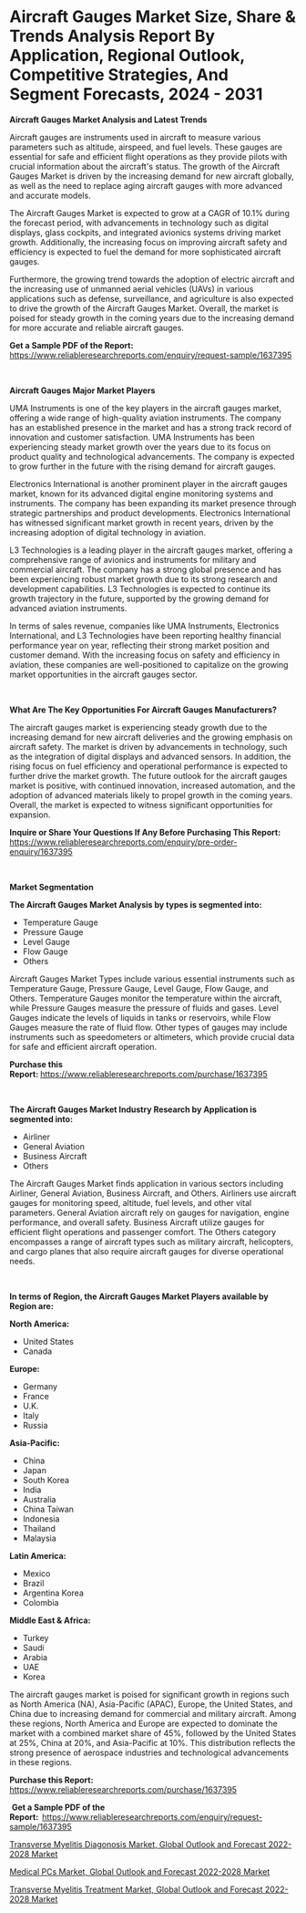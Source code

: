 <p><h1>Aircraft Gauges Market Size, Share & Trends Analysis Report By Application, Regional Outlook, Competitive Strategies, And Segment Forecasts, 2024 - 2031</h1></p><p><strong>Aircraft Gauges Market Analysis and Latest Trends</strong></p>
<p><p>Aircraft gauges are instruments used in aircraft to measure various parameters such as altitude, airspeed, and fuel levels. These gauges are essential for safe and efficient flight operations as they provide pilots with crucial information about the aircraft's status. The growth of the Aircraft Gauges Market is driven by the increasing demand for new aircraft globally, as well as the need to replace aging aircraft gauges with more advanced and accurate models.</p><p>The Aircraft Gauges Market is expected to grow at a CAGR of 10.1% during the forecast period, with advancements in technology such as digital displays, glass cockpits, and integrated avionics systems driving market growth. Additionally, the increasing focus on improving aircraft safety and efficiency is expected to fuel the demand for more sophisticated aircraft gauges. </p><p>Furthermore, the growing trend towards the adoption of electric aircraft and the increasing use of unmanned aerial vehicles (UAVs) in various applications such as defense, surveillance, and agriculture is also expected to drive the growth of the Aircraft Gauges Market. Overall, the market is poised for steady growth in the coming years due to the increasing demand for more accurate and reliable aircraft gauges.</p></p>
<p><strong>Get a Sample PDF of the Report:&nbsp;</strong> <a href="https://www.reliableresearchreports.com/enquiry/request-sample/1637395">https://www.reliableresearchreports.com/enquiry/request-sample/1637395</a></p>
<p>&nbsp;</p>
<p><strong>Aircraft Gauges Major Market Players</strong></p>
<p><p>UMA Instruments is one of the key players in the aircraft gauges market, offering a wide range of high-quality aviation instruments. The company has an established presence in the market and has a strong track record of innovation and customer satisfaction. UMA Instruments has been experiencing steady market growth over the years due to its focus on product quality and technological advancements. The company is expected to grow further in the future with the rising demand for aircraft gauges.</p><p>Electronics International is another prominent player in the aircraft gauges market, known for its advanced digital engine monitoring systems and instruments. The company has been expanding its market presence through strategic partnerships and product developments. Electronics International has witnessed significant market growth in recent years, driven by the increasing adoption of digital technology in aviation.</p><p>L3 Technologies is a leading player in the aircraft gauges market, offering a comprehensive range of avionics and instruments for military and commercial aircraft. The company has a strong global presence and has been experiencing robust market growth due to its strong research and development capabilities. L3 Technologies is expected to continue its growth trajectory in the future, supported by the growing demand for advanced aviation instruments.</p><p>In terms of sales revenue, companies like UMA Instruments, Electronics International, and L3 Technologies have been reporting healthy financial performance year on year, reflecting their strong market position and customer demand. With the increasing focus on safety and efficiency in aviation, these companies are well-positioned to capitalize on the growing market opportunities in the aircraft gauges sector.</p></p>
<p>&nbsp;</p>
<p><strong>What Are The Key Opportunities For Aircraft Gauges Manufacturers?</strong></p>
<p><p>The aircraft gauges market is experiencing steady growth due to the increasing demand for new aircraft deliveries and the growing emphasis on aircraft safety. The market is driven by advancements in technology, such as the integration of digital displays and advanced sensors. In addition, the rising focus on fuel efficiency and operational performance is expected to further drive the market growth. The future outlook for the aircraft gauges market is positive, with continued innovation, increased automation, and the adoption of advanced materials likely to propel growth in the coming years. Overall, the market is expected to witness significant opportunities for expansion.</p></p>
<p><strong>Inquire or Share Your Questions If Any Before Purchasing This Report:</strong> <a href="https://www.reliableresearchreports.com/enquiry/pre-order-enquiry/1637395">https://www.reliableresearchreports.com/enquiry/pre-order-enquiry/1637395</a></p>
<p>&nbsp;</p>
<p><strong>Market Segmentation</strong></p>
<p><strong>The Aircraft Gauges Market Analysis by types is segmented into:</strong></p>
<p><ul><li>Temperature Gauge</li><li>Pressure Gauge</li><li>Level Gauge</li><li>Flow Gauge</li><li>Others</li></ul></p>
<p><p>Aircraft Gauges Market Types include various essential instruments such as Temperature Gauge, Pressure Gauge, Level Gauge, Flow Gauge, and Others. Temperature Gauges monitor the temperature within the aircraft, while Pressure Gauges measure the pressure of fluids and gases. Level Gauges indicate the levels of liquids in tanks or reservoirs, while Flow Gauges measure the rate of fluid flow. Other types of gauges may include instruments such as speedometers or altimeters, which provide crucial data for safe and efficient aircraft operation.</p></p>
<p><strong>Purchase this Report:&nbsp;</strong><a href="https://www.reliableresearchreports.com/purchase/1637395">https://www.reliableresearchreports.com/purchase/1637395</a></p>
<p>&nbsp;</p>
<p><strong>The Aircraft Gauges Market Industry Research by Application is segmented into:</strong></p>
<p><ul><li>Airliner</li><li>General Aviation</li><li>Business Aircraft</li><li>Others</li></ul></p>
<p><p>The Aircraft Gauges Market finds application in various sectors including Airliner, General Aviation, Business Aircraft, and Others. Airliners use aircraft gauges for monitoring speed, altitude, fuel levels, and other vital parameters. General Aviation aircraft rely on gauges for navigation, engine performance, and overall safety. Business Aircraft utilize gauges for efficient flight operations and passenger comfort. The Others category encompasses a range of aircraft types such as military aircraft, helicopters, and cargo planes that also require aircraft gauges for diverse operational needs.</p></p>
<p>&nbsp;</p>
<p><strong>In terms of Region, the Aircraft Gauges Market Players available by Region are:</strong></p>
<p>
    <p> <strong> North America: </strong>
        <ul>
            <li>United States</li>
            <li>Canada</li>
        </ul>
        </p> 
    <p> <strong> Europe: </strong>
        <ul>
            <li>Germany</li>
            <li>France</li>
            <li>U.K.</li>
            <li>Italy</li>
            <li>Russia</li>
        </ul>
        </p> 
    <p> <strong> Asia-Pacific: </strong>
        <ul>
            <li>China</li>
            <li>Japan</li>
            <li>South Korea</li>
            <li>India</li>
            <li>Australia</li>
            <li>China Taiwan</li>
            <li>Indonesia</li>
            <li>Thailand</li>
            <li>Malaysia</li>
        </ul>
        </p> 
    <p> <strong> Latin America: </strong>
        <ul>
            <li>Mexico</li>
            <li>Brazil</li>
            <li>Argentina Korea</li>
            <li>Colombia</li>
        </ul>
        </p> 
    <p> <strong> Middle East & Africa: </strong>
        <ul>
            <li>Turkey</li>
            <li>Saudi</li>
            <li>Arabia</li>
            <li>UAE</li>
            <li>Korea</li>
        </ul>
    </p>
    </p>
<p><p>The aircraft gauges market is poised for significant growth in regions such as North America (NA), Asia-Pacific (APAC), Europe, the United States, and China due to increasing demand for commercial and military aircraft. Among these regions, North America and Europe are expected to dominate the market with a combined market share of 45%, followed by the United States at 25%, China at 20%, and Asia-Pacific at 10%. This distribution reflects the strong presence of aerospace industries and technological advancements in these regions.</p></p>
<p><strong>Purchase this Report: </strong><a href="https://www.reliableresearchreports.com/purchase/1637395">https://www.reliableresearchreports.com/purchase/1637395</a></p>
<p>&nbsp;<strong>Get a Sample PDF of the Report:&nbsp;&nbsp;</strong><a href="https://www.reliableresearchreports.com/enquiry/request-sample/1637395">https://www.reliableresearchreports.com/enquiry/request-sample/1637395</a></p>
<p><strong></strong></p>
<p><p><a href="https://view.publitas.com/reportprime-1/transverse-myelitis-diagonosis-market-global-outlook-and-forecast-2022-2028-market-share-market-new-trends-analysis-report-by-type-by-application-by-end-use-by-region-and-segment-forecasts-2023-2030/">Transverse Myelitis Diagonosis Market, Global Outlook and Forecast 2022-2028 Market</a></p><p><a href="https://view.publitas.com/reportprime-1/medical-pcs-market-global-outlook-and-forecast-2022-2028-market-share-market-new-trends-analysis-report-by-type-by-application-by-end-use-by-region-and-segment-forecasts-2023-2030/">Medical PCs Market, Global Outlook and Forecast 2022-2028 Market</a></p><p><a href="https://view.publitas.com/reportprime-1/transverse-myelitis-treatment-market-global-outlook-and-forecast-2022-2028-market-research-report-unlocks-analysis-on-the-market-financial-status-market-size-and-market-revenue-upto-2030/">Transverse Myelitis Treatment Market, Global Outlook and Forecast 2022-2028 Market</a></p></p>